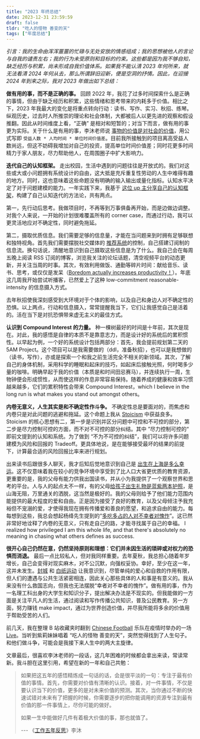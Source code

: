 ```yaml
---
title: "2023 年终总结"
date: 2023-12-31 23:59:59
draft: false
tldr: "吃人的怪物 善变的天"
tags: ["年度总结"]
---
```


*引言：我的生命由浑浑噩噩的忙碌与无处安放的情感组成；我的思想被他人的言论与自我的谴责左右；我的行为未受原则和目标的约束。这些都是因为我不够自知，缺乏经历与积累，尚未形成自我价值体系。如果我不能认清 2023 年何所来，就无法看清 2024 年何从去，那么所谓辞旧迎新，便是空洞的抒情。因此，在迎接 2024 年到来之际，我对 2023 年做出如下总结：*

**做有用的事，而不是正确的事。** 回顾 2022 年，我花了过多时间探索什么是正确的事情，但由于缺乏经历和积累，这些情绪和思考带来的内耗多于价值。相比之下，2023 年我最大的变化是将重点转向行动：读书、写作、实习、秋招、练琴。纵观历史，过去时人所推崇的理论和社会体制，大都被后人以更先进的观察和假设推翻。因此从时间维度上看，“正确” 是相对和短暂的；对当下而言，做有用的事更为实际。关于什么是有用的事，李沐老师说 [事物的价值是对社会的价值](https://www.bilibili.com/read/cv11414235/#:~:text=事情的价值是对社会的价值)，用公式写即 `受益人数 * 人均时间 * 单位时间价值差`。目前我所接触到的项目离高受益人数尚远，但这不妨碍我增加对自己的投资，提高单位时间价值差；同时花更多时间精力于家人朋友，尽力帮助他人，在周围圈子中扩大影响力。

**迭代自己的认知框架。** 走出校园，生活中遇到的问题往往是开放式的。我们对这些或大或小问题拥有系统设计的自由，这大抵是充斥重复性劳动的人生中难得有趣的地方。同时，这也意味着这些命题没有明确的输入输出或量化指标。认知水平决定了对于问题建模的能力。一年实践下来，我基于 [这位 up 主分享自己的认知框架](https://www.bilibili.com/video/BV1FV411y7vN/)，构建了自己认知迭代的方法论，共有两点。

第一，先行动后思考。我做项目时，不再等到万事俱备再开始，而是边做边调整。对我个人来说，一开始的计划很难覆盖所有的 corner case，而通过行动，我可以更灵活地应对不确定性，同时避免拖延。

第二，摄取优质信息。我们需要足够的信息量，才能在当问题来到时拥有足够联想和独特视角。首先我们需要摆脱社交媒体的 [推荐系统](https://en.wikipedia.org/wiki/Recommender_system)的控制，自己搭建订阅制的信息流。换句话说，清醒地意识到自己摄取这些信息是为了什么。我自己会在每周五晚上阅读 RSS 订阅的博客，浏览我关注的论坛话题，清空视频平台的动态更新，并关注当周的时事。其次，有效利用做饭、通勤等碎片时间：献给音乐、读书、思考，或仅仅是发呆（[Boredom actually increases productivity！](https://journals.aom.org/doi/abs/10.5465/amd.2017.0033)）。年底这几周我开始尝试听播客，已然爱上了这种 low-commitment reasonable-intensity 的信息摄入方式。

去年秋招使我深刻感受到大环境对于个体的影响，以及自己和身边人对不确定性的恐惧。以上两点，行动和信息摄入，常常提醒我当下，它们让我感觉自己是活着的。活在当下是对抗恐惧带来虚无主义的最佳方式。

<!-- **做优化时，目标函数在准确的条件下，尽量定得远一些，但不用太远。** 我观察到，身边同学常见的 Pitfall 是在做优化时受到自己的学历和能力所限制。比如，有些最终目标工业界的交密同学因为自己优秀的双本科，会随波逐流地把申请”名校“研究生作为目标，却没有意识到大多美研项目本质上是学校的盈利工具，而真正有价值的是毕业后的 OPT。实际上，名校背景和陆本学生自带的吃苦能力应该帮助我们前进，而不是让提高我们的心气，让我们陷入内卷和对排名的执念，反而限制了我们的发展。我们可以主动 reach out 校友，或是将能吃苦转化为长时间专注和多线程工作的能力。

外面的世界在不断变化，若我们在年初定好目标后就闭门造车，那想必不是最佳选择。我的做法是每周花些时间思考大问题：我想成为怎样的人？什么是对我来说有价值的事？我是否已经把所有可用资源集中在最有价值的事情上？效率的本质在于将时间投入到真正重要的事情上，而不仅仅是提高单位时间的产出。阶段性地微调方向，尽力看得远一些 --- 也不必太远，因为我们预测不到十年后的世界会是什么样子 --- 为三年后的自己做规划是最合适的。以自己为例，我的三年优化目标是在 OPT 期间交上 I140，而不应当是追求公司的名气或毕业后拿到 200k 的包裹。 -->

**认识到 Compound Interest 的力量。** 种一棵树最好的时间是十年前，其次是现在。对此，我的感悟是自律的本质不是靠意志力，而是设计好的系统后的累积惯性。以早起为例，一个好的系统设计包括两部分：首先，我会提前规划第二天的 5AM Project。这个项目可以是我需要做的（ddl，准备秋招），也可以是我想做的（读书，写作），亦或是探索一个和我之前生活完全不相关的新领域。其次，了解自己的身体机制，采用科学的睡眠和起床的技巧，如起床后接触光照，何时喝多少量的咖啡。明确早起于我的价值（本质是和时间田忌赛马），并连续执行一周，生物钟便会形成惯性，从而使这样的作息非常容易保持。随着养成的健康和效率习惯越来越多，它们的累积特性会带来 Compound Interest，which I believe in the long run is what makes you stand out amongst others。

**内卷无意义，人生其实是和不确定性作斗争。** 不确定性总是要面对的，而焦虑和内卷只是对此问题的逃避和拖延。这个命题上我从 [Stoicism](https://en.wikipedia.org/wiki/Stoicism#:~:text=Stoicism%20is%20a%20school%20of,%3A%20a%20well%2Dlived%20life.) 中获益良多。Stoicism 的核心思想有二，第一步是识别并区分问题中可控和不可控的部分，第二步是尽力控制可控的方面，而不对不可控的部分纠结。其中 ”尽力控制可控的“ 即前文提到的认知和系统。为了做到 “不为不可控的纠结”，我们可以将许多问题建模为风险和回报的 Tradeoff。更具体地说，是在能够接受最坏的结果的前提下，计算最合适的风险回报比率来进行规划。

出来读书后跟很多人聊天，我才后知后觉地意识到自己是 [出生在上海是多么幸运](https://www.zhihu.com/question/352745667/answer/982316862)。这不仅意味着我在较小的竞争环境中享受到了比人口大省更优质的教育资源，更重要的是，我的父母有能力供我出国读书，并从小为我提供了一个观察世界和思考的平台。人与人的起点太不一样，有的父母[给孩子出生礼物是蓝紫两本护照](https://www.zhihu.com/question/594189641/answer/3156211793)，是山海无阻，万里通关的洒脱，这当然是极好的。我的父母则给予了他们能力范围内能提供的最大程度的爱和自由。正是因为接受了良好的教育，以及父母倾注予我充裕但不宠溺的爱，才使得我现在拥有传播爱和善良的愿望，和追求自由的能力。每每想到这些，我总会想起杨绛先生提到的“[多吃多占的人对不幸者对愧怍](https://www.zhihu.com/question/29294958/answer/87936555)”。这已然非常好地诠释了内卷的无意义，只有走自己的路，才能寻找属于自己的幸福。 I realized how privileged I am this whole life, and that there's absolutely no meaning in chasing what others defines as success.

**很开心自己仍然在意，仍然坚持原则和理想：它们并未因生活的琐碎或对权力的恐惧而消退。** 最后一点比较私人，但对我同样重要。去年夏秋，我总担心随着年岁增长，自己会变得对现实麻木，对不公沉默，向强权妥协。幸好，至少在这一年，这并未发生。[封城](https://www.youtube.com/watch?v=38_thLXNHY8) 和 [白纸运动](https://zh.wikipedia.org/zh-hans/白紙運動) 让我意识到，尽管单纯的爱心和自救的作用有限，但人们的遭遇与公共生活紧密相连，因此关心那些具体的人和事是有意义的。我从来没有什么救国志向，但我也无法摆脱“幸者对不幸者的愧怍”。做有用的事，作为一名理工科出身的大学生和知识分子，提出解决办法是不现实的。但我能做的一方面是关注平凡人的生活，通过阅读和写作传播公共知识，普及公民教育。另一方面，努力赚钱 make impact，通过为世界创造价值，并尽我所能将多余的价值用于帮助受苦的人们。

前几天，我在整理 B 站收藏夹时翻到 [Chinese Football](https://chinesefootball.bandcamp.com) 乐队在疫情时举办的一场 [Live](https://www.bilibili.com/video/BV197411x7nW)。当听到紫莉妹妹唱着 “吃人的怪物 善变的天”，突然觉得找到了人生句子。和他们做斗争，可能会是我接下来人生中的两大主旋律。

文章最后，很喜欢李沐老师的一段话，这几年困难的时候都会拿出来读，常读常新。我斗胆在这里引用，希望在新的一年和自己共勉：

> 如果把这五年的感悟精炼成一句话的话，会是很平淡的一句：专注于最有价值的事情。首先，你需要对价值有清晰的认识。接着，对一件事情，不仅是要认识当下的价值，更多的是对未来价值的预测。其次，当你通过不断的快速试错对未来有了把握的时候，你需要逐步的把你能调用的资源专注到最有价值的那一件事情上，尽你可能的做好。
>
> 如果一生中能做好几件有着极大价值的事，那也就值了。
>
> --- 《[工作五年反思](https://www.bilibili.com/read/cv11414235/)》李沐
